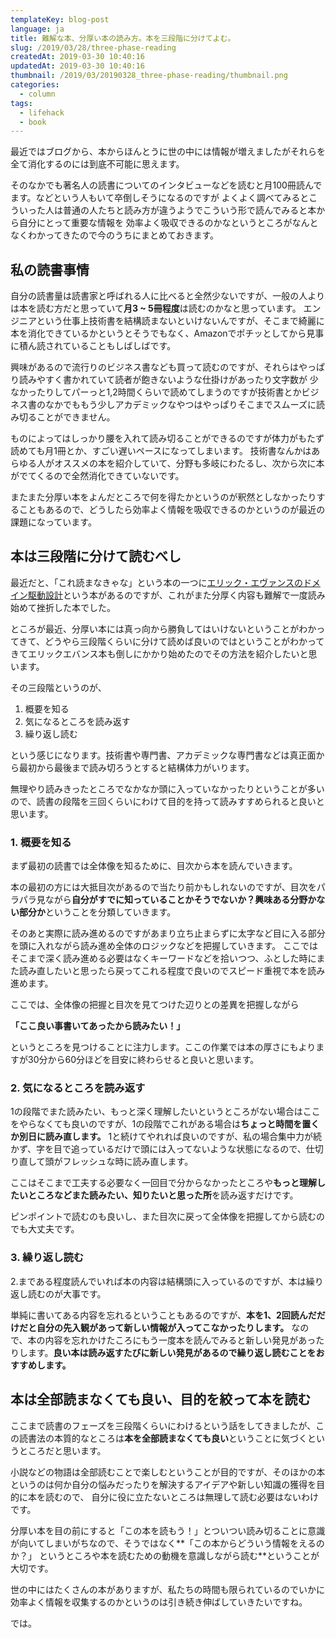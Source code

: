 ```yaml
---
templateKey: blog-post
language: ja
title: 難解な本、分厚い本の読み方。本を三段階に分けてよむ。
slug: /2019/03/28/three-phase-reading
createdAt: 2019-03-30 10:40:16
updatedAt: 2019-03-30 10:40:16
thumbnail: /2019/03/20190328_three-phase-reading/thumbnail.png
categories:
  - column
tags:
  - lifehack
  - book
---
```


最近ではブログから、本からほんとうに世の中には情報が増えましたがそれらを全て消化するのには到底不可能に思えます。


そのなかでも著名人の読書についてのインタビューなどを読むと月100冊読んでます。などという人もいて卒倒しそうになるのですが
よくよく調べてみるとこういった人は普通の人たちと読み方が違うようでこういう形で読んでみると本から自分にとって重要な情報を
効率よく吸収できるのかなというところがなんとなくわかってきたので今のうちにまとめておきます。

<div class="adsense"></div>


## 私の読書事情

自分の読書量は読書家と呼ばれる人に比べると全然少ないですが、一般の人よりは本を読む方だと思っていて**月3 ~ 5冊程度**は読むのかなと思っています。
エンジニアという仕事上技術書を結構読まないといけないんですが、そこまで綺麗に本を消化できているかというとそうでもなく、Amazonでポチッとしてから見事に積ん読されていることもしばしばです。

興味があるので流行りのビジネス書なども買って読むのですが、それらはやっぱり読みやすく書かれていて読者が飽きないような仕掛けがあったり文字数が
少なかったりしてパーっと1,2時間くらいで読めてしまうのですが技術書とかビジネス書のなかでももう少しアカデミックなやつはやっぱりそこまでスムーズに読み切ることができません。

ものによってはしっかり腰を入れて読み切ることができるのですが体力がもたず読めても月1冊とか、すごい遅いペースになってしまいます。
技術書なんかはあらゆる人がオススメの本を紹介していて、分野も多岐にわたるし、次から次に本がでてくるので全然消化できていないです。

またまた分厚い本をよんだところで何を得たかというのが釈然としなかったりすることもあるので、どうしたら効率よく情報を吸収できるのかというのが最近の課題になっています。


## 本は三段階に分けて読むべし

最近だと、「これ読まなきゃな」という本の一つに[エリック・エヴァンスのドメイン駆動設計](https://amzn.to/2UcDXui)という本があるのですが、これがまた分厚く内容も難解で一度読み始めて挫折した本でした。

ところが最近、分厚い本には真っ向から勝負してはいけないということがわかってきて、どうやら三段階くらいに分けて読めば良いのではということがわかってきてエリックエバンス本も倒しにかかり始めたのでその方法を紹介したいと思います。

その三段階というのが、

1. 概要を知る
2. 気になるところを読み返す
3. 繰り返し読む

という感じになります。技術書や専門書、アカデミックな専門書などは真正面から最初から最後まで読み切ろうとすると結構体力がいります。

無理やり読みきったところでなかなか頭に入っていなかったりということが多いので、読書の段階を三回くらいにわけて目的を持って読みすすめられると良いと思います。


### 1. 概要を知る

まず最初の読書では全体像を知るために、目次から本を読んでいきます。

本の最初の方には大抵目次があるので当たり前かもしれないのですが、目次をパラパラ見ながら**自分がすでに知っていることかそうでないか？興味ある分野かない部分か**ということを分類していきます。


そのあと実際に読み進めるのですがあまり立ち止まらずに太字など目に入る部分を頭に入れながら読み進め全体のロジックなどを把握していきます。
ここではそこまで深く読み進める必要はなくキーワードなどを拾いつつ、ふとした時にまた読み直したいと思ったら戻ってこれる程度で良いのでスピード重視で本を読み進めます。

ここでは、全体像の把握と目次を見てつけた辺りとの差異を把握しながら

**「ここ良い事書いてあったから読みたい！」**

というところを見つけることに注力します。ここの作業では本の厚さにもよりますが30分から60分ほどを目安に終わらせると良いと思います。


### 2. 気になるところを読み返す

1の段階でまた読みたい、もっと深く理解したいというところがない場合はここをやらなくても良いのですが、1の段階でこれがある場合は**ちょっと時間を置くか別日に読み直します。**
1と続けてやれれば良いのですが、私の場合集中力が続かず、字を目で追っているだけで頭には入ってないような状態になるので、仕切り直して頭がフレッシュな時に読み直します。

ここはそこまで工夫する必要なく一回目で分からなかったところや**もっと理解したいところなどまた読みたい、知りたいと思った所**を読み返すだけです。

ピンポイントで読むのも良いし、また目次に戻って全体像を把握してから読むのでも大丈夫です。


### 3. 繰り返し読む


2.まである程度読んでいれば本の内容は結構頭に入っているのですが、本は繰り返し読むのが大事です。


単純に書いてある内容を忘れるということもあるのですが、**本を1、2回読んだだけだと自分の先入観があって新しい情報が入ってこなかったりします。**
なので、本の内容を忘れかけたころにもう一度本を読んでみると新しい発見があったりします。**良い本は読み返すたびに新しい発見があるので繰り返し読むことをおすすめします。**


## 本は全部読まなくても良い、目的を絞って本を読む

ここまで読書のフェーズを三段階くらいにわけるという話をしてきましたが、この読書法の本質的なところは**本を全部読まなくても良い**ということに気づくというところだと思います。

小説などの物語は全部読むことで楽しむということが目的ですが、そのほかの本というのは何か自分の悩みだったりを解決するアイデアや新しい知識の獲得を目的に本を読むので、
自分に役に立たないところは無理して読む必要はないわけです。

分厚い本を目の前にすると「この本を読もう！」とついつい読み切ることに意識が向いてしまいがちなので、そうではなく**「この本からどういう情報をえるのか？」
というところや本を読むための動機を意識しながら読む**ということが大切です。

世の中にはたくさんの本がありますが、私たちの時間も限られているのでいかに効率よく情報を収集するのかというのは引き続き伸ばしていきたいですね。

では。
